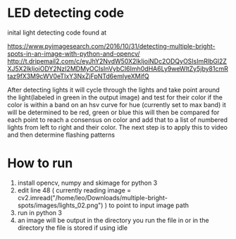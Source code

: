 # LED detecting code

inital light detecting code found at

https://www.pyimagesearch.com/2016/10/31/detecting-multiple-bright-spots-in-an-image-with-python-and-opencv/
http://t.dripemail2.com/c/eyJhY2NvdW50X2lkIjoiNDc2ODQyOSIsImRlbGl2ZXJ5X2lkIjoiODY2NzI2MDMyOCIsInVybCI6Imh0dHA6Ly9weWltZy5jby81cmRtaz9fX3M9cWV0eTIxY3NxZjFpNTd6emlyeXMifQ

After detecting lights it will cycle through the lights and take point around the light(labeled in green in the output image) and test for their color if the color is within a band on an hsv curve for hue (currently set to max band) it will be determined to be red, green or blue this will then be compared for each point to reach a consensus on color and add that to a list of numbered lights from left to right and their color.
The next step is to apply this to video and then determine flashing patterns

# How to run

1. install opencv, numpy and skimage for python 3
2. edit line 48 ( currently reading image = cv2.imread("/home/leo/Downloads/multiple-bright-spots/images/lights_02.png") ) to point to input image path
3. run in python 3
4. an image will be output in the directory you run the file in or in the directory the file is stored if using idle
